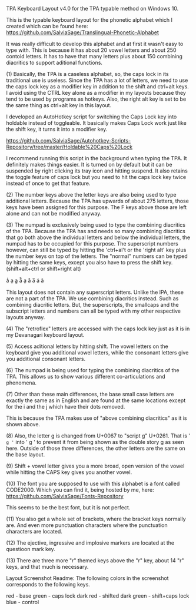 TPA Keyboard Layout v4.0 for the TPA typable method on Windows 10.

This is the typable keyboard layout for the phonetic alphabet which I created which can be found here:
https://github.com/SalviaSage/Translingual-Phonetic-Alphabet

It was really difficult to develop this alphabet and at first it wasn't easy to type with.
This is because it has about 20 vowel letters and about 250 contoid letters.
It has to have that many letters plus about 150 combining diacritics to support aditional functions.

(1) Basically, the TPA is a caseless alphabet, so, the caps lock in its traditional use is useless. 
Since the TPA has a lot of letters, we need to use the caps lock key as a modifier key in addition to the shift and ctrl+alt keys.
I avoid using the CTRL key alone as a modifier in my layouts because they tend to be used by programs as hotkeys.
Also, the right alt key is set to be the same thing as ctrl+alt key in this layout.

I developed an AutoHotkey script for switching the Caps Lock key into holdable instead of toggleable.
It basically makes Caps Lock work just like the shift key, it turns it into a modifier key.

https://github.com/SalviaSage/Autohotkey-Scripts-Repository/tree/master/Holdable%20Caps%20Lock

I recommend running this script in the background when typing the TPA. It definitely makes things easier.
It is turned on by default but it can be suspended by right clicking its tray icon and hitting suspend.
It also retains the toggle feature of caps lock but you need to hit the caps lock key twice instead of once to get that feature.


(2) The number keys above the letter keys are also being used to type additional letters.
Because the TPA has upwards of about 275 letters, those keys have been assigned for this purpose.
The F keys above those are left alone and can not be modified anyway.

(3) The numpad is exclusively being used to type the combining diacritics of the TPA.
Because the TPA has and needs so many combining diacritics that go both above the individual letters and below the individual letters, the numpad has to be occupied for this purpose. The superscript numbers however, can still be typed by hitting the 'ctrl+al't or the 'right alt' key plus the number keys on top of the letters. The "normal" numbers can be typed by hitting the same keys, except you also have to press the shift key. (shift+alt+ctrl or shift+right alt)

a̾ ạ a͚ a͐ a̱ å a̅ á â

This layout does not contain any superscript letters. Unlike the IPA, these are not a part of the TPA.
We use combining diacritics instead. Such as combining diacritic letters. But, the superscripts, the smallcaps and the subscript letters and numbers can all be typed with my other respective layouts anyway.

(4) The "retroflex" letters are accessed with the caps lock key just as it is in my Devanagari keyboard layout.

(5) Access aditional letters by hitting shift. The vowel letters on the keyboard give you additional vowel letters, while the consonant letters give you additional consonant letters.

(6) The numpad is being used for typing the combining diacritics of the TPA.
This allows us to show various different co-articulations and phenomena.

(7) Other than these main differences, the base small case letters are exactly the same as in English and are found at the same locations except for the i and the j which have their dots removed.

This is because the TPA makes use of "above combining diacritics" as it is shown above.

(8) Also, the letter g is changed from U+0067 to "script g" U+0261. That is '` g '` into ' ɡ ' to prevent it from being shown as the double story g as seen here. Outside of those three differences, the other letters are the same on the base layout.

(9) Shift + vowel letter gives you a more broad, open version of the vowel while hitting the CAPS key gives you another vowel.

(10) The font you are supposed to use with this alphabet is a font called CODE2000.
Which you can find it, being hosted by me, here: https://github.com/SalviaSage/Fonts-Repository

This seems to be the best font, but it is not perfect.

(11) You also get a whole set of brackets, where the bracket keys normally are. And even more punctuation characters where the punctuation characters are located.

(12) The ejective, ingressive and implosive markers are located at the questioon mark key.

(13) There are three more "r" themed keys above the "r" key, about 14 "r" keys, and that much is necessary.

Layout Screenshot Readme:
The following colors in the screenshot corresponds to the following keys.

red - base
green - caps lock
dark red - shifted
dark green - shift+caps lock
blue - control
